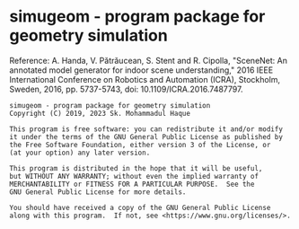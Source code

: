 # simugeom - program package for geometry simulation 

Reference: A. Handa, V. Pătrăucean, S. Stent and R. Cipolla, "SceneNet: An annotated model generator for indoor scene understanding," 2016 IEEE International Conference on Robotics and Automation (ICRA), Stockholm, Sweden, 2016, pp. 5737-5743, doi: 10.1109/ICRA.2016.7487797.


    simugeom - program package for geometry simulation 
    Copyright (C) 2019, 2023 Sk. Mohammadul Haque

    This program is free software: you can redistribute it and/or modify
    it under the terms of the GNU General Public License as published by
    the Free Software Foundation, either version 3 of the License, or
    (at your option) any later version.

    This program is distributed in the hope that it will be useful,
    but WITHOUT ANY WARRANTY; without even the implied warranty of
    MERCHANTABILITY or FITNESS FOR A PARTICULAR PURPOSE.  See the
    GNU General Public License for more details.

    You should have received a copy of the GNU General Public License
    along with this program.  If not, see <https://www.gnu.org/licenses/>.
	


